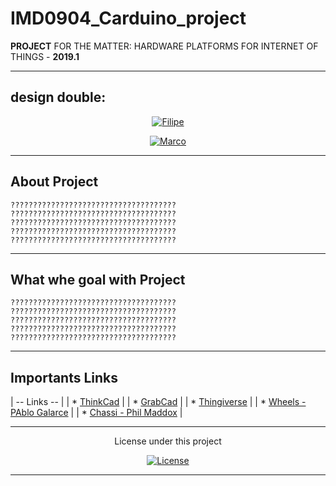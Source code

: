 # IMD0904_Carduino_project

**PROJECT** FOR THE MATTER: HARDWARE PLATFORMS FOR INTERNET OF THINGS - **2019.1**       
<br>


---------------------------------------------------------------------------------------------------

## design double:

<p align="center">
    <a href="https://github.com/filipegmedeiros">
        <img src="https://img.shields.io/badge/20180117787-Filipe%20Medeiros-blue.svg?longCache=true&style=for-the-badge"
             alt="Filipe" /></a>
</p>
      
<p align="center">
    <a href="https://github.com/tuegitaqui">
        <img src="https://img.shields.io/badge/20190003485-Marco%20Antonio-blue.svg?longCache=true&style=for-the-badge"
             alt="Marco" /></a>
</p>

---------------------------------------------------------------------------------------------------


 ## About Project
```
?????????????????????????????????????
?????????????????????????????????????
?????????????????????????????????????
?????????????????????????????????????
?????????????????????????????????????
```

---------------------------------------------------------------------------------------------------


 ##  What whe goal with Project
```
?????????????????????????????????????
?????????????????????????????????????
?????????????????????????????????????
?????????????????????????????????????
?????????????????????????????????????
```
 

---------------------------------------------------------------------------------------------------
 
 ##  Importants Links
|  -- Links --                                                                   |
| * [ThinkCad](https://www.tinkercad.com)                                        |
| * [GrabCad](https://grabcad.com/)                                              |
| * [Thingiverse](https://www.thingiverse.com)                                   |
| * [Wheels - PAblo Galarce](https://grabcad.com/library/moto-reductor-rueda-1)  |
| * [Chassi - Phil Maddox](https://www.thingiverse.com/thing:2945466)            |
 

---------------------------------------------------------------------------------------------------

<p align="center">
   License under this project
  <br>
<p align="center">
    <a href="https://github.com/filipegmedeiros/IMD0904_Carduino_project/blob/master/LICENSE.md">
        <img src="https://img.shields.io/github/license/filipegmedeiros/IMD0904_Carduino_project.svg?longCache=true&style=for-the-badge"
             alt="License" /></a>
</p>


---------------------------------------------------------------------------------------------------
